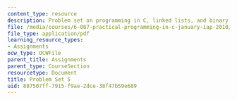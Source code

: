 ```yaml
---
content_type: resource
description: Problem set on programming in C, linked lists, and binary trees.
file: /media/courses/6-087-practical-programming-in-c-january-iap-2010/887507ff7915f9ae2dce38f47b59e689_MIT6_087IAP10_assn05.pdf
file_type: application/pdf
learning_resource_types:
- Assignments
ocw_type: OCWFile
parent_title: Assignments
parent_type: CourseSection
resourcetype: Document
title: Problem Set 5
uid: 887507ff-7915-f9ae-2dce-38f47b59e689
---
```

